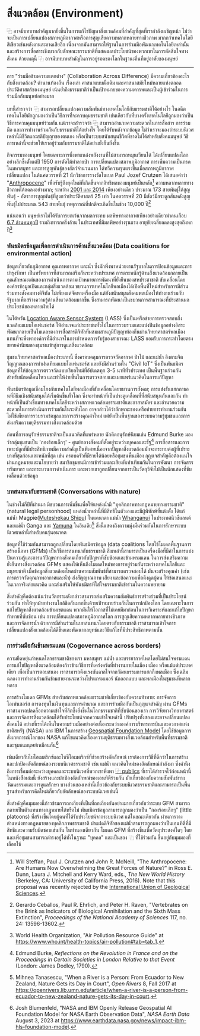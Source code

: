 # สิ่งแวดล้อม (Environment)

⿻ อาจมีบทบาทสำคัญมากยิ่งขึ้นในการแก้ไขปัญหาสิ่งแวดล้อมที่สำคัญที่สุดที่เรากำลังเผชิญหน้า ไม่ว่าจะเป็นการเปลี่ยนแปลงสภาพภูมิอากาศหรือการสูญเสียความหลากหลายทางชีวภาพ มากกว่าเทคโนโลยีสีเขียวเช่นพลังงานสะอาดเสียอีก เนื่องจากมันสามารถให้ฐานในการร่วมมือพัฒนาเทคโนโลยีเหล่านั้นและสร้างการสื่อสารเชิงบวกกับลักษณะธรรมชาติที่แสดงผลประโยชน์ของพวกเขาในการตัดสินใจทางสังคม ด้วยเหตุนี้ ⿻ อาจมีบทบาทสำคัญในการอยู่รอดของโลกในฐานะถิ่นที่อยู่อาศัยของมนุษย์

---

การ "ร่วมมือข้ามความแตกต่าง" (Collaboration Across Difference) มีความเกี่ยวข้องอะไรกับสิ่งแวดล้อม? ตำนานท้องถิ่น เรื่องเล่า ศาสนาแบบดั้งเดิม และศาสนาสมัยใหม่หลายแห่งตลอดประวัติศาสตร์ของมนุษย์ เน้นย้ำถึงธรรมชาติว่าเป็นเป้าหมายของความเคารพและเป็นผู้เข้าร่วมในการร่วมมือกับมนุษย์อย่างมาก

บทนี้สำรวจว่า ⿻ สามารถเปลี่ยนแปลงความสัมพันธ์ทางเทคโนโลยีกับธรรมชาติได้อย่างไร ในอดีต เทคโนโลยีมักถูกมองว่าเป็นวิธีการที่จะควบคุมธรรมชาติ เช่นเดียวกับที่บางครั้งเทคโนโลยีถูกมองว่าเป็นวิธีการควบคุมมนุษย์ร่วมกัน แต่เราจะสำรวจว่า ⿻ สามารถอำนวยความสะดวกในการสื่อสาร การร่วมมือ และการทำงานร่วมกันกับธรรมชาติได้อย่างไร โดยได้รับพลังจากข้อมูล ไม่ว่าเราจะมองว่าระบบนิเวศเหล่านี้มีชีวิตและสติปัญญาของตนเอง หรือเป็นระบบสนับสนุนชีวิตที่ขาดไม่ได้สำหรับสังคมมนุษย์ วิธีการเหล่านี้จะช่วยให้เราอยู่ร่วมกับธรรมชาติได้อย่างยั่งยืนยิ่งขึ้น

กิจกรรมของมนุษย์ โดยเฉพาะการพึ่งพาแหล่งพลังงานที่ไม่สามารถหมุนเวียนได้ ได้เปลี่ยนแปลงโลกอย่างลึกซึ้งตั้งแต่ปี 1950 การตัดไม้ทำลายป่า การเปลี่ยนแปลงสภาพภูมิอากาศ การเพิ่มความเป็นกรดในมหาสมุทร และการสูญพันธุ์ของสัตว์จำนวนมาก ได้ทวีความรุนแรงขึ้นเมื่อสภาพภูมิอากาศเปลี่ยนแปลง ในต้นศตวรรษที่ 21 นักวิชาการรางวัลโนเบล Paul Jozef Crutzen ได้เสนอคำว่า "[Anthropocene](https://en.wikipedia.org/wiki/Anthropocene)" เพื่อรับรู้ถึงยุคใหม่ที่เกิดขึ้นจากอิทธิพลของมนุษย์เป็นหลัก[^anthro] ความหลากหลายทางชีวภาพได้ลดลงอย่างมาก; ระหว่าง [2001 และ 2014](https://www.cnn.com/2020/06/01/world/sixth-mass-extinction-accelerating-intl/index.html) เพียงอย่างเดียว ประมาณ 173 สายพันธุ์ได้สูญพันธุ์ - อัตราการสูญพันธุ์ที่สูงกว่าประวัติศาสตร์ 25 เท่า ในศตวรรษที่ 20 มีสัตว์มีกระดูกสันหลังสูญพันธุ์ไปประมาณ 543 สายพันธุ์ เหตุการณ์ที่ปกติจะเกิดขึ้นในช่วง 10,000 ปี[^extinction]

[^anthro]: Will Steffan, Paul J. Crutzen and John R. McNeill, "The Anthropocene: Are Humans Now Overwhelming the Great Forces of Nature?" in Ross E. Dunn, Laura J. Mitchell and Kerry Ward, eds., *The New World History* (Berkeley, CA: University of California Press, 2016).  Note that this proposal was recently rejected by the [International Union of Geological Sciences](https://www.theguardian.com/science/2024/mar/22/geologists-reject-declaration-of-anthropocene-epoch#:~:text=The%20guardians%20of%20the%20world's,planet%2Dchanging%20impact%20of%20humanity.).

[^extinction]: Gerardo Ceballos, Paul R. Ehrlich, and Peter H. Raven, "Vertebrates on the Brink as Indicators of Biological Annihilation and the Sixth Mass Extinction", *Proceedings of the National Academy of Sciences* 117, no. 24: 13596-13602.

แน่นอนว่า มนุษย์เราไม่ได้รับการยกเว้นจากผลกระทบ มลพิษทางอากาศเพียงอย่างเดียวฆ่าคนเกือบ [6.7 ล้านคนทุกปี](https://www.unep.org/news-and-stories/story/world-must-band-together-combat-air-pollution-which-kills-7-million-year#:~:text=Exposure%20to%20air%20pollution%20significantly,million%20premature%20deaths%20a%20year.) รวมถึงทารกครึ่งล้าน ในประเทศที่มีมลพิษอย่างรุนแรง อายุขัยเฉลี่ยลดลงสูงสุดถึงหกปี[^WHO]

[^WHO]: World Health Organization, "Air Pollution Resource Guide" at https://www.who.int/health-topics/air-pollution#tab=tab_1.

### พันธมิตรข้อมูลเพื่อการดำเนินการด้านสิ่งแวดล้อม (Data coalitions for environmental action)

ข้อมูลเกี่ยวกับภูมิอากาศ คุณภาพอากาศ และน้ำ ซึ่งมักพึ่งพาหน่วยงานรัฐบาลในการป้อนข้อมูลและการบำรุงรักษา เป็นทรัพยากรที่สามารถเสริมกันระหว่างประเทศ การตระหนักรู้ด้านสิ่งแวดล้อมกลายเป็นคุณลักษณะเด่นของการดำเนินการตามเป้าหมายการพัฒนาที่ยั่งยืนของสหประชาชาติ ขับเคลื่อนโดยองค์กรข้อมูลเปิดและกลุ่มสิ่งแวดล้อม ขบวนการเทคโนโลยีพลเมืองได้เปิดพื้นที่ใหม่สำหรับการมีส่วนร่วมทางสังคมทางดิจิทัล ไม่เพียงแต่จัดหาเครื่องมือ แต่ยังสนับสนุนสังคมพลเมืองให้ทำงานร่วมกับรัฐบาลเพื่อสร้างความรู้ด้านสิ่งแวดล้อมมากขึ้น ซึ่งสามารถพัฒนาเป็นขบวนการสาธารณะที่ประสานผลประโยชน์ของหลายฝ่ายได้

ในไต้หวัน [Location Aware Sensor System](https://directory.civictech.guide/listing/location-aware-sensing-system-lass-environmental-sensor-network) (LASS) ซึ่งเป็นเครือข่ายการตรวจสอบสิ่งแวดล้อมแบบโอเพ่นซอร์ส ให้อำนาจแก่ประชาชนทั่วไปในการรวบรวมและแบ่งปันข้อมูลอย่างอิสระ พัฒนากลายเป็นโมเดลของการสื่อสารดิจิทัลที่ผสมผสานภูมิปัญญาท้องถิ่นผ่านวิทยาศาสตร์พลเมือง แทนที่จะพึ่งพาองค์กรที่มีอำนาจในการกำหนดการรับรู้ของสาธารณะ LASS ยอมรับการกระทำโดยตรง ขยายค่านิยมของชุมชนเข้าสู่การดูแลสิ่งแวดล้อม

ชุมชนวิทยาศาสตร์พลเมืองประเภทนี้ ซึ่งครอบคลุมการตรวจวัดอากาศ ป่าไม้ และแม่น้ำ อิงตามจิตวิญญาณของการทำฝนเทียมแบบโอเพ่นซอร์ส และยังมีส่วนร่วมใน "Civil IoT" ซึ่งเป็นพันธมิตรข้อมูลที่ให้ข้อมูลการตรวจวัดแบบเรียลไทม์ที่อัปเดตทุก 3-5 นาทีทั่วประเทศ เป็นพื้นฐานร่วมกันสำหรับนักเคลื่อนไหว และทำให้ง่ายขึ้นในการตรวจสอบและเผยแพร่แนวคิดในการแก้ปัญหา

พันธมิตรข้อมูลเชื่อมโยงกับเทคโนโลยีพลเมืองที่ขับเคลื่อนโดยขบวนการสังคม; การแข่งขันแฮกกาธอนที่มีธีมเชิงสนับสนุนได้เริ่มต้นขึ้นทั่วโลก ซึ่งจะทำหน้าที่เป็นประตูเคลื่อนที่ที่สนับสนุนกันและกัน ทำหน้าที่เป็นตัวเชื่อมทางเทคโนโลยีระหว่างสภาพแวดล้อมธรรมชาติและอาสาสมัคร และอำนวยความสะดวกในการดำเนินการร่วมกันในระดับโลก อาจกล่าวได้ว่าลักษณะของเครือข่ายการทำงานร่วมกันไม่ใช่เพียงการรวบรวมข้อมูลและการสร้างคุณค่าใหม่ แต่ยังเป็นพื้นฐานของระบบความรู้ชุมชนและการส่งเสริมความยุติธรรมทางสิ่งแวดล้อมด้วย

ก่อนที่การอนุรักษ์ธรรมชาติจะเป็นแนวคิดที่แพร่หลาย นักคิดอนุรักษ์นิยมเช่น Edmund Burke มองว่ากลุ่มชุมชนเป็น 'กองร้อยเล็กๆ' - ศูนย์กลางสังคมที่ตั้งอยู่ระหว่างบุคคลและรัฐ[^Burke] การสื่อสารและการเพาะปลูกที่มีประสิทธิภาพมีความสำคัญเป็นพิเศษเนื่องจากปัญหาสิ่งแวดล้อมมักจะกระทบต่อผู้ที่เปราะบางที่สุดก่อนและหนักที่สุด เช่น ครอบครัวที่มีรายได้น้อยหรือชุมชนพื้นเมือง กุญแจสำคัญคือต้องแน่ใจ ผ่านกฎหมายและนโยบายว่า สมาชิกชุมชนมีการเข้าร่วมและเสียงที่เท่าเทียมกันในการพัฒนา การจัดสรรทรัพยากร และกระบวนการดำเนินการ และพวกเขาถูกเปลี่ยนจากการเป็นวัตถุวิจัยไปเป็นนักแสดงที่ขับเคลื่อนด้วยข้อมูล

[^Burke]: Edmund Burke, *Reflections on the Revolution in France and on the Proceedings in Certain Societies in London Relative to that Event* (London: James Dodley, 1790).

### บทสนทนากับธรรมชาติ (Conversations with nature)

ในช่วงไม่กี่ปีที่ผ่านมา มีขบวนการเพิ่มขึ้นเพื่อให้แหล่งน้ำมี "บุคลิกภาพทางกฎหมายทางธรรมชาติ" (natural legal personhood) แหล่งน้ำเหล่านี้ที่มีสิทธิในตัวเองและมีผู้พิทักษ์ที่แต่งตั้ง ได้แก่ แม่น้ำ Magpie([Muteshekau Shipu](https://nonprofitquarterly.org/environmental-personhood-a-radical-approach-to-climate-justice/#:~:text=In%202021%2C%20the%20Canadian%20government,and%20the%20rights%20of%20nature.)) ในแคนาดา แม่น้ำ [Whanganui](https://apnews.com/article/religion-sacred-rivers-new-zealand-86d34a78f5fc662ccd554dd7f578d217) ในประเทศนิวซีแลนด์ และแม่น้ำ Ganga และ [Yamuna](https://www.sierraclub.org/sierra/india-s-yamuna-river-now-enjoys-legal-personhood-will-be-enough-clean-it) ในอินเดีย[^rivers] สิ่งนี้แสดงถึงความมุ่งมั่นร่วมกันในการรักษาระบบนิเวศเหล่านี้สำหรับคนรุ่นอนาคต

[^rivers]: Mihnea Tanasescu, "When a River is a Person: From Ecuador to New Zealand, Nature Gets its Day in Court", *Open Rivers* 8, Fall 2017 at https://openrivers.lib.umn.edu/article/when-a-river-is-a-person-from-ecuador-to-new-zealand-nature-gets-its-day-in-court. 

ข้อมูลที่ใช้ร่วมกันสามารถถูกเปลี่ยนโดยพันธมิตรข้อมูล (data coalitions โดยใช้โมเดลพื้นฐานการสร้างเนื้อหา (GFMs) เป็นวิธีการสนทนากับธรรมชาติ สิ่งเหล่านี้สามารถเป็นเครื่องมือที่มีค่าในการแบ่งปันความรู้และการแก้ปัญหาทางสังคมเกี่ยวกับปัญหาที่ซับซ้อนและข้ามพรมแดน ในการส่งเสริมความยั่งยืนทางสิ่งแวดล้อม GFMs แสดงให้เห็นถึงโมเดลใหม่ของการอยู่ร่วมกันระหว่างเทคโนโลยีและมนุษยชาติ เมื่อข้อมูลสิ่งแวดล้อมไหลผ่านความสัมพันธ์ที่สามารถตรวจสอบได้ มันจะสร้างคุณค่า (เช่น การตรวจวัดคุณภาพอากาศและน้ำ) ส่งสัญญาณภาพ เสียง และข้อความเพื่อดึงดูดผู้คน ให้ข้อเสนอแนะในเวลาจริงต่อแนวคิด และส่งเสริมให้พันธมิตรที่ใส่ใจธรรมชาติเข้าร่วมในความพยายาม

สิ่งสำคัญคือต้องเน้นว่านวัตกรรมดังกล่าวสามารถส่งเสริมความสัมพันธ์การสร้างร่วมที่เป็นประโยชน์ร่วมกัน ทำให้ทุกฝ่ายทำงานใกล้ชิดกันมากขึ้นด้วยเป้าหมายร่วมกันในการปกป้องโลก โดยเฉพาะในการแก้ไขปัญหาสิ่งแวดล้อมข้ามเขตแดน พวกมันให้โอกาสที่ไม่เคยมีมาก่อนในการวิเคราะห์และแก้ไขปัญหาท้าทายที่ซับซ้อน เช่น การเปลี่ยนแปลงสภาพภูมิอากาศโลก การสูญเสียความหลากหลายทางชีวภาพ และการจัดการน้ำ ด้วยการมีส่วนร่วมในบทสนทนาโดยตรงกับธรรมชาติ เราสามารถเข้าใจการเปลี่ยนแปลงสิ่งแวดล้อมได้ดีขึ้นและพัฒนากลยุทธ์และวิธีแก้ไขที่มีประสิทธิภาพตามนั้น

### การร่วมมือกันข้ามพรมแดน (Cogovernance across borders)

ความยืดหยุ่นกำหนดโลกธรรมชาติของเรา มหาสมุทร แม่น้ำ และบรรยากาศไหลโดยไม่สนใจพรมแดน การแก้ไขปัญหาสิ่งแวดล้อมต้องก้าวข้ามวิธีการที่เคร่งครัดที่ทำงานภายในเมือง เมือง หรือแม้แต่ประเทศเดียว เพื่อเป็นการตอบสนอง เราสามารถดึงแรงบันดาลใจจากวัฒนธรรมการแฮกกิ้งพลเมือง ซึ่งเฉลิมฉลองการทำงานร่วมกันข้ามสายงานระหว่างโปรแกรมเมอร์ นักออกแบบ และพลเมืองในชุมชนที่หลากหลาย

การสร้างโมเดล GFMs สำหรับสภาพแวดล้อมธรรมชาติเกี่ยวข้องกับความท้าทาย: การจัดการโอเพ่นซอร์ส การลงทุนในเงินทุนและการคำนวณ และการร่วมมือกันเป็นกุญแจสำคัญ ผ่าน GFMs เราสามารถปลดล็อกความเข้าใจที่ลึกซึ้งยิ่งขึ้นในโลกธรรมชาติที่ซับซ้อนของเรา การวิจัยทางวิทยาศาสตร์และการจัดการสิ่งแวดล้อมได้รับประโยชน์จากความเข้าใจเหล่านี้ ปรับปรุงทั้งสองและอาจเปลี่ยนแปลงสังคมได้ อย่างที่เราได้เห็นในความร่วมมืออย่างต่อเนื่องระหว่างองค์การบริหารการบินและอวกาศแห่งชาติสหรัฐ (NASA) และ IBM ในการสร้าง [Geospatial Foundation Model](https://www.earthdata.nasa.gov/news/impact-ibm-hls-foundation-model) โดยใช้ข้อมูลการสังเกตการณ์โลกของ NASA แก้ไขแนวคิดเรื่องความยุติธรรมทางสิ่งแวดล้อมสำหรับพื้นที่ธรรมชาติและชุมชนมนุษย์เหมือนกัน[^NASA]

[^NASA]: Josh Blumenfeld, "NASA and IBM Openly Release Geospatial AI Foundation Model for NASA Earth Observation Data", *NASA Earth Data* August 3, 2023 at https://www.earthdata.nasa.gov/news/impact-ibm-hls-foundation-model. 

เช่นเดียวกับไบโอเมตริกซ์และโซซิโอเมตริกซ์ที่ช่วยสร้างอัตลักษณ์ เราต้องการวิธีที่ดีกว่าในการสร้างและปกป้องอัตลักษณ์ของระบบนิเวศธรรมชาติ เช่น แม่น้ำ แนวคิดใหม่ของอัตลักษณ์กำลังมา ซึ่งคำนึงถึงการเชื่อมต่อระหว่างบุคคลและระบบนิเวศที่พวกเขาพึ่งพา [⿻ publics](https://www.plurality.net/v/chapters/4-2/eng/?mode=dark) ที่เราได้สำรวจไว้ก่อนหน้านี้ในหนังสือเล่มนี้ ยังสร้างและปกป้องอัตลักษณ์ของเอนทิตีร่วมกัน มักเกี่ยวข้องกับความสัมพันธ์ทางวัฒนธรรมและการดูแลรักษา บางส่วนของเหล่านี้เกี่ยวข้องกับระบบนิเวศธรรมชาติและสามารถเป็นพื้นฐานสำหรับการคิดใหม่เกี่ยวกับอัตลักษณ์ของระบบนิเวศเช่นนี้

สิ่งสำคัญคือมุมมองนี้ก้าวข้ามการถกเถียงที่เป็นที่ถกเถียงกันอย่างมากเกี่ยวกับว่าระบบ GFM สามารถกลายเป็นตัวแทนทางกฎหมายได้หรือไม่ พันธมิตรข้อมูลสามารถถูกมองว่าเป็น "กองร้อยเล็กๆ" (little platoons) ที่สร้างขึ้นโดยผู้คนที่ได้รับประโยชน์จากระบบนิเวศ แต่ในขณะเดียวกัน ผ่านการวางตำแหน่งทางกฎหมายของบุคลิกภาพธรรมชาติ ฝาแฝดดิจิทัลของแม่น้ำสามารถถูกมองว่าเป็นเอนทิตีที่มีสิทธิและความรับผิดชอบเช่นกัน ในทำนองเดียวกัน โมเดล GFM ที่สร้างขึ้นเพื่อวัตถุประสงค์ใดๆ โดยและเพื่อชุมชนสามารถดำรงอยู่ได้ทั้งในฐานะ "บุคคล" และเป็นของ ⿻ ที่ใช้ร่วมกัน ขึ้นอยู่กับมุมมองที่เลือกใช้
